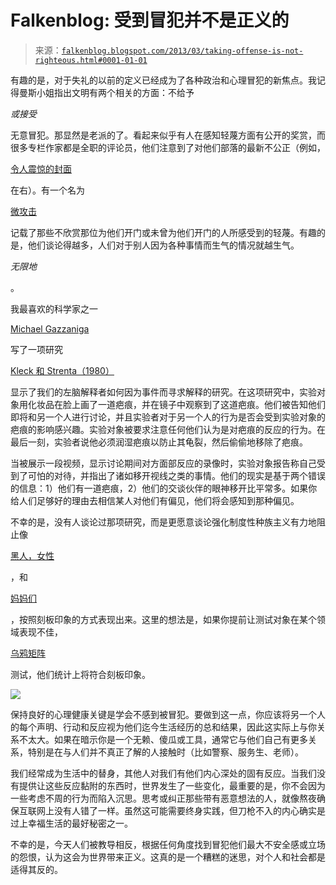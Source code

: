 <!--yml

分类：未分类

日期：2024 年 05 月 12 日 20 点 08 分 23 秒

-->

# Falkenblog: 受到冒犯并不是正义的

> 来源：[`falkenblog.blogspot.com/2013/03/taking-offense-is-not-righteous.html#0001-01-01`](http://falkenblog.blogspot.com/2013/03/taking-offense-is-not-righteous.html#0001-01-01)

有趣的是，对于失礼的以前的定义已经成为了各种政治和心理冒犯的新焦点。我记得曼斯小姐指出文明有两个相关的方面：不给予

*或接受*

无意冒犯。那显然是老派的了。看起来似乎有人在感知轻蔑方面有公开的奖赏，而很多专栏作家都是全职的评论员，他们注意到了对他们部落的最新不公正（例如，

[令人震惊的封面](http://www.huffingtonpost.com/raul-a-reyes/bloomberg-businessweek-cover_b_2825773.html)

在右）。有一个名为

[微攻击](http://www.microaggressions.com/)

记载了那些不欣赏那位为他们开门或未曾为他们开门的人所感受到的轻蔑。有趣的是，他们谈论得越多，人们对于别人因为各种事情而生气的情况就越生气。

*无限地*

。

我最喜欢的科学家之一

[Michael Gazzaniga](http://falkenblog.blogspot.com/2013/02/gazzaniga-on-preferences.html)

写了一项研究

[Kleck 和 Strenta（1980）](http://www.psychwiki.com/wiki/Kleck,_R._E.,_%26_Strenta,_A._(1980)._Perceptions_of_the_impact_of_negatively_valued_physical_characteristics_on_social_interaction._Journal_of_Personality_and_Social_Psychology,_39(5),_861-873.)

显示了我们的左脑解释者如何因为事件而寻求解释的研究。在这项研究中，实验对象用化妆品在脸上画了一道疤痕，并在镜子中观察到了这道疤痕。他们被告知他们即将和另一个人进行讨论，并且实验者对于另一个人的行为是否会受到实验对象的疤痕的影响感兴趣。实验对象被要求注意任何他们认为是对疤痕的反应的行为。在最后一刻，实验者说他必须润湿疤痕以防止其龟裂，然后偷偷地移除了疤痕。

当被展示一段视频，显示讨论期间对方面部反应的录像时，实验对象报告称自己受到了可怕的对待，并指出了诸如移开视线之类的事情。他们的现实是基于两个错误的信息：1）他们有一道疤痕，2）他们的交谈伙伴的眼神移开比平常多。如果你给人们足够好的理由去相信某人对他们有偏见，他们将会感知到那种偏见。

不幸的是，没有人谈论过那项研究，而是更愿意谈论强化制度性种族主义有力地阻止像

[黑人，女性](http://news.stanford.edu/news/2009/february25/stereotype-threat-harms-latent-ability-022509.html)

，和

[妈妈们](http://abcnews.go.com/Business/moms-stress-stereotype-threat/story?id=18669453)

，按照刻板印象的方式表现出来。这里的想法是，如果你提前让测试对象在某个领域表现不佳，

[乌鸦矩阵](http://www.iqmindware.com/iq-mindware/how-to-do-a-raven-matrices-test/)

测试，他们统计上将符合刻板印象。

![](https://blogger.googleusercontent.com/img/b/R29vZ2xl/AVvXsEhngsZziL6VE_z9Vl_5v4xvqdlzxkNMBtEvweYXlYbf5GZJR9iE9RO8ijCslzCzCL5hKXzpzX-dEjkC_9FsQNerdVAdYCJdQUehq4_VW84cVIhJ_CysOBsdsCtn9wf5SxMJZNrRyA/s1600/honey-im-tired-come-to-bed-now-hold-on-someone-is-being-wrong-on-the-internet.png)

保持良好的心理健康关键是学会不感到被冒犯。要做到这一点，你应该将另一个人的每个声明、行动和反应视为他们迄今生活经历的总和结果，因此这实际上与你关系不太大。如果在暗示你是一个无赖、傻瓜或工具，通常它与他们自己有更多关系，特别是在与人们并不真正了解的人接触时（比如警察、服务生、老师）。

我们经常成为生活中的替身，其他人对我们有他们内心深处的固有反应。当我们没有提供让这些反应黏附的东西时，世界发生了一些变化，最重要的是，你不会因为一些考虑不周的行为而陷入沉思。思考或纠正那些带有恶意想法的人，就像熬夜确保互联网上没有人错了一样。虽然这可能需要终身实践，但刀枪不入的内心确实是过上幸福生活的最好秘密之一。

不幸的是，今天人们被教导相反，根据任何角度找到冒犯他们最大不安全感或立场的怨恨，认为这会为世界带来正义。这真的是一个糟糕的迷思，对个人和社会都是适得其反的。
